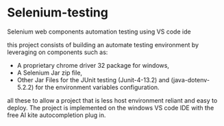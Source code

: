 # Selenium-testing
Selenium  web components automation testing using VS code ide

this project consists of building an automate testing environment by leveraging on components such as: 

- A proprietary chrome driver 32 package for windows,
- A Selenium Jar zip file,
- Other Jar Files for the JUnit testing (Junit-4-13.2) and (java-dotenv-5.2.2) for the environment variables configuration.

all these to allow a project that is less host environment reliant and easy to deploy.
The project is implemented on the windows VS code IDE with the free AI kite autocompletion plug in.

